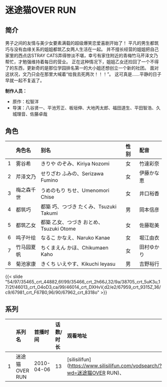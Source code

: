 # 迷途猫OVER RUN


## 简介

男子之间的友情与美少女要素满载的超级爆笑恋爱喜剧开始了！
平凡的男生都筑巧与没有血缘关系的姐姐都筑乙女两人生活在一起。
并不擅长经营的姐姐把自己家里的西点店STRAY CATS弄得惨淡不堪，幸亏有家住附近的青梅竹马芹泽文乃帮忙，才勉强维持着每日的营业。
正在这种情况下，姐姐乙女还捡回了一个不得了的东西，更新奇的是那位学园排名第一的大小姐还想创立一个新的社团。
面对这状况，文乃只会在那里大喊着“给我去死两次！！！”。
这可真是……平静的日子早就一起不复返了。

**制作人员：**
- 原作：松智洋
- 导演：八谷贤一、平池芳正、板垣伸、大地丙太郎、福田道生、平田智浩、久城理音、佐藤卓哉

## 角色

|     |   角色名   |   别名  | 性别 |  配音  |
|:--- |:------  |:----      |:---  |:--   |
| 1 | 雾谷希 | きりや のぞみ、Kiriya Nozomi | 女 | 竹達彩奈 |
| 2 | 芹泽文乃 | せりざわ ふみの、Serizawa Fumino | 女 | 伊藤かな恵 |
| 3 | 梅之森千世 | うめのもり ちせ、Umenomori Chise | 女 | 井口裕香 |
| 4 | 都筑巧 | 都築 巧、つづき たくみ、Tsuzuki Takumi | 男 | 岡本信彦 |
| 5 | 都筑乙女 | 都築 乙女、つづき おとめ、Tsuzuki Otome | 女 | 佐藤聡美 |
| 6 | 鸣子叶绘 | なるこ かなえ、Naruko Kanae | 女 | 堀江由衣 |
| 7 | 竹马园夏帆 | ちくまえん かほ、Chikumaen Kaho | 女 | 田村ゆかり |
| 8 | 菊池家康 | きくち いえやす、Kikuchi Ieyasu | 男 | 吉野裕行 |

{{< slide "54/97/35465_crt_44882,6f/99/35466_crt_2h66J,32/9a/38705_crt_5uK3u,17/2f/46013_crt_O4oD3,ca/99/46014_crt_DXHvV,d2/e2/67959_crt_9315Z,36/c9/67981_crt_F67B0,96/90/67962_crt_8318o" >}}

## 系列

|     |   系列名   |   首播时间  | 话数/时长  | 观看地址 |
|:---  |:------    |:----      |:---       |:---  |
| 1 | 迷途猫OVER RUN | 2010-04-06 | 13 | [silisilifun](https://www.silisilifun.com/vodsearch/?wd=迷途猫OVER RUN)、  |



